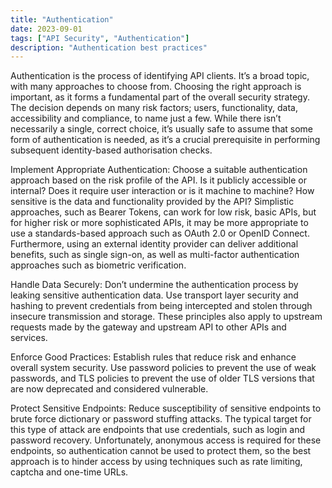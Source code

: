```yaml
---
title: "Authentication"
date: 2023-09-01
tags: ["API Security", "Authentication"]
description: "Authentication best practices"
---
```


Authentication is the process of identifying API clients. It’s a broad topic, with many approaches to choose from. Choosing the right approach is important, as it forms a fundamental part of the overall security strategy. The decision depends on many risk factors; users, functionality, data, accessibility and compliance, to name just a few. While there isn’t necessarily a single, correct choice, it’s usually safe to assume that some form of authentication is needed, as it’s a crucial prerequisite in performing subsequent identity-based authorisation checks.

Implement Appropriate Authentication: Choose a suitable authentication approach based on the risk profile of the API. Is it publicly accessible or internal? Does it require user interaction or is it machine to machine? How sensitive is the data and functionality provided by the API? Simplistic approaches, such as Bearer Tokens, can work for low risk, basic APIs, but for higher risk or more sophisticated APIs, it may be more appropriate to use a standards-based approach such as OAuth 2.0 or OpenID Connect. Furthermore, using an external identity provider can deliver additional benefits, such as single sign-on, as well as multi-factor authentication approaches such as biometric verification.

Handle Data Securely: Don’t undermine the authentication process by leaking sensitive authentication data. Use transport layer security and hashing to prevent credentials from being intercepted and stolen through insecure transmission and storage. These principles also apply to upstream requests made by the gateway and upstream API to other APIs and services.

Enforce Good Practices: Establish rules that reduce risk and enhance overall system security. Use password policies to prevent the use of weak passwords, and TLS policies to prevent the use of older TLS versions that are now deprecated and considered vulnerable.

Protect Sensitive Endpoints: Reduce susceptibility of sensitive endpoints to brute force dictionary or password stuffing attacks. The typical target for this type of attack are endpoints that use credentials, such as login and password recovery. Unfortunately, anonymous access is required for these endpoints, so authentication cannot be used to protect them, so the best approach is to hinder access by using techniques such as rate limiting, captcha and one-time URLs.